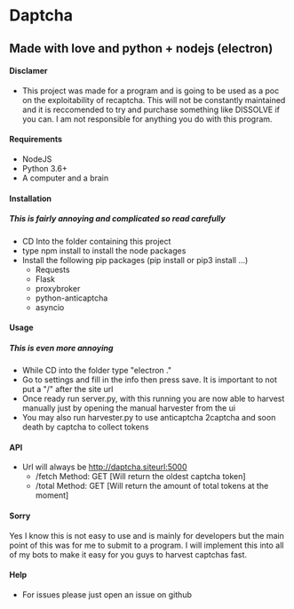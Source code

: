 # Daptcha
## Made with love and python + nodejs (electron)

#### Disclamer
- This project was made for a program and is going to be used as a poc on the exploitability of recaptcha. This will not be constantly maintained and it is reccomended to try and purchase something like DISSOLVE if you can. I am not responsible for anything you do with this program.


#### Requirements
- NodeJS 
- Python 3.6+
- A computer and a brain

#### Installation 
##### This is fairly annoying and complicated so read carefully
- CD Into the folder containing this project
- type npm install to install the node packages
- Install the following pip packages (pip install or pip3 install ...)
    - Requests
    - Flask
    - proxybroker
    - python-anticaptcha
    - asyncio


#### Usage
##### This is even more annoying
- While CD into the folder type "electron ."
- Go to settings and fill in the info then press save. It is important to not put a "/" after the site url
- Once ready run server.py, with this running you are now able to harvest manually just by opening the manual harvester from the ui
- You may also run harvester.py to use anticaptcha 2captcha and soon death by captcha to collect tokens


#### API
- Url will always be http://daptcha.siteurl:5000
    - /fetch Method: GET [Will return the oldest captcha token]
    - /total Method: GET [Will return the amount of total tokens at the moment]

#### Sorry
Yes I know this is not easy to use and is mainly for developers but the main point of this was for me to submit to a program. I will implement this into all of my bots to make it easy for you guys to harvest captchas fast.

#### Help
- For issues please just open an issue on github
